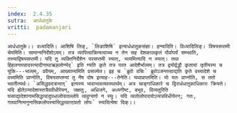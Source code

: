 ```yaml
---
index:  2.4.35
sutra:  आर्धधातुके
vritti:  padamanjari
---
```


	आर्धधातुके।। वध्यादिति। आशिषि लिङ्, `लिङाशिषि` इत्यार्धधातुकसंज्ञा। हन्यादिति। विध्यादिलिङ्। विषयसप्तमी चेयमिति। सामान्यनिर्देशोऽयम्। तत्र व्यापित्वान्नित्यत्वाच्च न तेन सह देशकालकृतं पौर्वापर्यं सम्भवति, तस्याद्विषयसप्तमी। यदि तु व्यक्तिनिर्देशेन परसप्तमी स्यात्, भव्यमित्यादि न स्यात्। तथा हिहलन्तत्वादस्त्यादीनाम्ठऋहलोर्ण्यद्` इति ण्यति कृते तत्र परत आदेशैर्भाव्यम्। तत्र द्वयोर्वृद्धौ कृतायां तृतीयस्य च युकि---भाव्यम्, प्रवैयम्, आख्याय्यमिति प्रसज्येत। इह च `ब्रुवो वचिः` ब्रुवोऽजन्तत्वाद्यति कृते वच्यादेशे च वच्यमिति प्राप्नोति, विषयसप्तम्यां तु नैष दोष इत्याह---तेनेति। यथाप्राप्तमिति। यो यतः प्राप्नोति, स ततो भवतीत्यर्थः। `असिद्धवदत्राभात्` इत्यस्य भावाभावव्यवस्थार्थम्। अत्र चाङ्गाधिकारे च द्विरार्धधातुकाधिकारः क्रियते। यदि ह्येतेऽप्यादेशास्तत्रैववीधीरेयन्, जक्षतुः, अधिजगे, अध्यगीष्ट, बभूव, विव्यतुरिति घसाद्यादेशानामसिद्धत्वादुपधालोपातल्लोपे त्ववुग्यणो न स्युः। यदि त्वतोलोपादयोऽप्यत्रविधीयेरन्; गतः, गतवानित्यनुनासिकलोपस्यासिद्धत्वात्ठग्रतो लोपः` स्यादित्येषा दिक्।।
